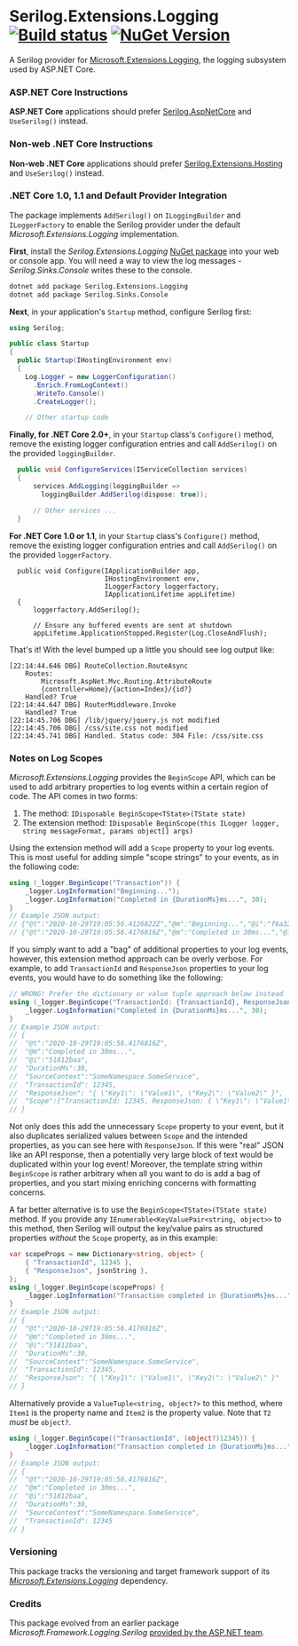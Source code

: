 # Serilog.Extensions.Logging [![Build status](https://ci.appveyor.com/api/projects/status/865nohxfiq1rnby0/branch/master?svg=true)](https://ci.appveyor.com/project/serilog/serilog-framework-logging/history) [![NuGet Version](http://img.shields.io/nuget/v/Serilog.Extensions.Logging.svg?style=flat)](https://www.nuget.org/packages/Serilog.Extensions.Logging/)

A Serilog provider for [Microsoft.Extensions.Logging](https://www.nuget.org/packages/Microsoft.Extensions.Logging), the logging subsystem used by ASP.NET Core.

### ASP.NET Core Instructions

**ASP.NET Core** applications should prefer [Serilog.AspNetCore](https://github.com/serilog/serilog-aspnetcore) and `UseSerilog()` instead.

### Non-web .NET Core Instructions

**Non-web .NET Core** applications should prefer [Serilog.Extensions.Hosting](https://github.com/serilog/serilog-extensions-hosting) and `UseSerilog()` instead.

### .NET Core 1.0, 1.1 and Default Provider Integration

The package implements `AddSerilog()` on `ILoggingBuilder` and `ILoggerFactory` to enable the Serilog provider under the default _Microsoft.Extensions.Logging_ implementation.

**First**, install the _Serilog.Extensions.Logging_ [NuGet package](https://www.nuget.org/packages/Serilog.Extensions.Logging) into your web or console app. You will need a way to view the log messages - _Serilog.Sinks.Console_ writes these to the console.

```sh
dotnet add package Serilog.Extensions.Logging
dotnet add package Serilog.Sinks.Console
```

**Next**, in your application's `Startup` method, configure Serilog first:

```csharp
using Serilog;

public class Startup
{
  public Startup(IHostingEnvironment env)
  {
    Log.Logger = new LoggerConfiguration()
      .Enrich.FromLogContext()
      .WriteTo.Console()
      .CreateLogger();

    // Other startup code
```

**Finally, for .NET Core 2.0+**, in your `Startup` class's `Configure()` method, remove the existing logger configuration entries and
call `AddSerilog()` on the provided `loggingBuilder`.

```csharp
  public void ConfigureServices(IServiceCollection services)
  {
      services.AddLogging(loggingBuilder =>
      	loggingBuilder.AddSerilog(dispose: true));

      // Other services ...
  }
```

**For .NET Core 1.0 or 1.1**, in your `Startup` class's `Configure()` method, remove the existing logger configuration entries and call `AddSerilog()` on the provided `loggerFactory`.

```
  public void Configure(IApplicationBuilder app,
                        IHostingEnvironment env,
                        ILoggerFactory loggerfactory,
                        IApplicationLifetime appLifetime)
  {
      loggerfactory.AddSerilog();

      // Ensure any buffered events are sent at shutdown
      appLifetime.ApplicationStopped.Register(Log.CloseAndFlush);
```

That's it! With the level bumped up a little you should see log output like:

```
[22:14:44.646 DBG] RouteCollection.RouteAsync
	Routes:
		Microsoft.AspNet.Mvc.Routing.AttributeRoute
		{controller=Home}/{action=Index}/{id?}
	Handled? True
[22:14:44.647 DBG] RouterMiddleware.Invoke
	Handled? True
[22:14:45.706 DBG] /lib/jquery/jquery.js not modified
[22:14:45.706 DBG] /css/site.css not modified
[22:14:45.741 DBG] Handled. Status code: 304 File: /css/site.css
```

### Notes on Log Scopes

_Microsoft.Extensions.Logging_ provides the `BeginScope` API, which can be used to add arbitrary properties to log events within a certain region of code. The API comes in two forms:

1. The method: `IDisposable BeginScope<TState>(TState state)`
2. The extension method: `IDisposable BeginScope(this ILogger logger, string messageFormat, params object[] args)`

Using the extension method will add a `Scope` property to your log events. This is most useful for adding simple "scope strings" to your events, as in the following code:

```csharp
using (_logger.BeginScope("Transaction")) {
    _logger.LogInformation("Beginning...");
    _logger.LogInformation("Completed in {DurationMs}ms...", 30);
}
// Example JSON output:
// {"@t":"2020-10-29T19:05:56.4126822Z","@m":"Beginning...","@i":"f6a328e9","SourceContext":"SomeNamespace.SomeService","Scope":["Transaction"]}
// {"@t":"2020-10-29T19:05:56.4176816Z","@m":"Completed in 30ms...","@i":"51812baa","DurationMs":30,"SourceContext":"SomeNamespace.SomeService","Scope":["Transaction"]}
```

If you simply want to add a "bag" of additional properties to your log events, however, this extension method approach can be overly verbose. For example, to add `TransactionId` and `ResponseJson` properties to your log events, you would have to do something like the following:

```csharp
// WRONG! Prefer the dictionary or value tuple approach below instead
using (_logger.BeginScope("TransactionId: {TransactionId}, ResponseJson: {ResponseJson}", 12345, jsonString)) {
    _logger.LogInformation("Completed in {DurationMs}ms...", 30);
}
// Example JSON output:
// {
//	"@t":"2020-10-29T19:05:56.4176816Z",
//	"@m":"Completed in 30ms...",
//	"@i":"51812baa",
//	"DurationMs":30,
//	"SourceContext":"SomeNamespace.SomeService",
//	"TransactionId": 12345,
//	"ResponseJson": "{ \"Key1\": \"Value1\", \"Key2\": \"Value2\" }",
//	"Scope":["TransactionId: 12345, ResponseJson: { \"Key1\": \"Value1\", \"Key2\": \"Value2\" }"]
// }
```

Not only does this add the unnecessary `Scope` property to your event, but it also duplicates serialized values between `Scope` and the intended properties, as you can see here with `ResponseJson`. If this were "real" JSON like an API response, then a potentially very large block of text would be duplicated within your log event!
Moreover, the template string within `BeginScope` is rather arbitrary when all you want to do is add a bag of properties, and you start mixing enriching concerns with formatting concerns.

A far better alternative is to use the `BeginScope<TState>(TState state)` method. If you provide any `IEnumerable<KeyValuePair<string, object>>` to this method, then Serilog will output the key/value pairs as structured properties _without_ the `Scope` property, as in this example:

```csharp
var scopeProps = new Dictionary<string, object> {
    { "TransactionId", 12345 },
    { "ResponseJson", jsonString },
};
using (_logger.BeginScope(scopeProps) {
    _logger.LogInformation("Transaction completed in {DurationMs}ms...", 30);
}
// Example JSON output:
// {
//	"@t":"2020-10-29T19:05:56.4176816Z",
//	"@m":"Completed in 30ms...",
//	"@i":"51812baa",
//	"DurationMs":30,
//	"SourceContext":"SomeNamespace.SomeService",
//	"TransactionId": 12345,
//	"ResponseJson": "{ \"Key1\": \"Value1\", \"Key2\": \"Value2\" }"
// }
```

Alternatively provide a `ValueTuple<string, object?>` to this method, where `Item1` is the property name and `Item2` is the property value. Note that `T2` _must_ be `object?`.

```csharp
using (_logger.BeginScope(("TransactionId", (object?)12345)) {
    _logger.LogInformation("Transaction completed in {DurationMs}ms...", 30);
}
// Example JSON output:
// {
//	"@t":"2020-10-29T19:05:56.4176816Z",
//	"@m":"Completed in 30ms...",
//	"@i":"51812baa",
//	"DurationMs":30,
//	"SourceContext":"SomeNamespace.SomeService",
//	"TransactionId": 12345
// }
```

### Versioning

This package tracks the versioning and target framework support of its [_Microsoft.Extensions.Logging_](https://nuget.org/packages/Microsoft.Extensions.Logging) dependency.

### Credits

This package evolved from an earlier package _Microsoft.Framework.Logging.Serilog_ [provided by the ASP.NET team](https://github.com/aspnet/Logging/pull/182).
